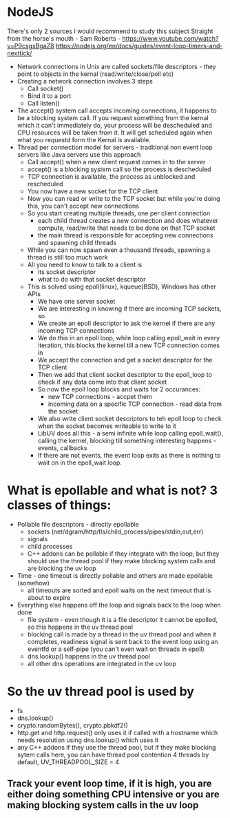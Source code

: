 # NodeJS

There's only 2 sources I would recommend to study this subject
Straight from the horse's mouth - Sam Roberts - https://www.youtube.com/watch?v=P9csgxBgaZ8
https://nodejs.org/en/docs/guides/event-loop-timers-and-nexttick/

- Network connections in Unix are called sockets/file descriptors - they point to objects in the kernal (read/write/close/poll etc)
- Creating a network connection involves 3 steps
  - Call socket()
  - Bind it to a port
  - Call listen()
- The accept() system call accepts incoming connections, it happens to be a blocking system call. If you request something from the kernal which it can't immediately do, your process will be descheduled and CPU resources will be taken from it. It will get scheduled again when what you requestd form the Kernal is available.
- Thread per connection model for servers - traditional non event loop servers like Java servers use this approach
  - Call accept() when a new client request comes in to the server
  - accept() is a blocking system call so the process is descheduled
  - TCP connection is available, the process as unblocked and rescheduled
  - You now have a new socket for the TCP client
  - Now you can read or write to the TCP socket but while you're doing this, you can't accept new connections
  - So you start creating multiple threads, one per client connection
    - each child thread creates a new connection and does whatever compute, read/write that needs to be done on that TCP socket
    - the main thread is responsible for accepting new connections and spawning child threads
  - While you can now spawn even a thousand threads, spawning a thread is still too much work
  - All you need to know to talk to a client is
    - its socket descriptor
    - what to do with that socket descriptor
  - This is solved using epoll(linux), kqueue(BSD), Windows has other APIs
    - We have one server socket
    - We are interesting in knowing if there are incoming TCP sockets, so 
    - We create an epoll descriptor to ask the kernel if there are any incoming TCP connections
    - We do this in an epoll loop, while loop calling epoll_wait in every iteration, this blocks the kernel till a new TCP connection comes in
    - We accept the connection and get a socket descriptor for the TCP client
    - Then we add that client socket descriptor to the epoll_loop to check if any data come into that client socket
    - So now the epoll loop blocks and waits for 2 occurances:
      - new TCP connections - accpet them
      - incoming data on a specific TCP connection - read data from the socket
    - We also write client socket descriptors to teh epoll loop to check when the socket becomes writeable to write to it
    - LibUV does all this - a semi infinite while loop calling epoll_wait(), calling the kernel, blocking till something interesting happens - events, callbacks
    - If there are not events, the event loop exits as there is nothing to wait on in the epoll_wait loop. 


# What is epollable and what is not? 3 classes of things:
- Pollable file descriptors - directly epollable
  - sockets (net/dgram/http/tls/child_process/pipes/stdin,out,err)
  - signals
  - child processes
  - C++ addons can be pollable if they integrate with the loop, but they should use the thread pool if they make blocking system calls and are blocking the uv loop
- Time - one timeout is directly pollable and others are made epollable (somehow)
  - all timeouts are sorted and epoll waits on the next timeout that is about to expire
- Everything else happens off the loop and signals back to the loop when done
  - file system - even though it is a file descriptor it cannot be epolled, so this happens in the uv thread pool
  - blocking call is made by a thread in the uv thread pool and when it completes, readiness signal is sent back to the event loop using an eventfd or a self-pipe (you can't even wait on threads in epoll)
  - dns.lookup() happens in the uv thread pool
  - all other dns operations are integrated in the uv loop


# So the uv thread pool is used by
- fs
- dns.lookup()
- crypto.randomBytes(), crypto.pbkdf2()
- http.get and http.request() only uses it if called with a hostname which needs resolution using dns.lookup() which uses it
- any C++ addons if they use the thread pool, but if they make blocking sytem calls here, you can have thread pool contention
4 threads by default, UV_THREADPOOL_SIZE = 4

## Track your event loop time, if it is high, you are either doing something CPU intensive or you are making blocking system calls in the uv loop
